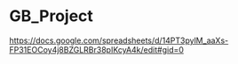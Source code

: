# GB_Project
https://docs.google.com/spreadsheets/d/14PT3pylM_aaXs-FP31EOCoy4j8BZGLRBr38pIKcyA4k/edit#gid=0
